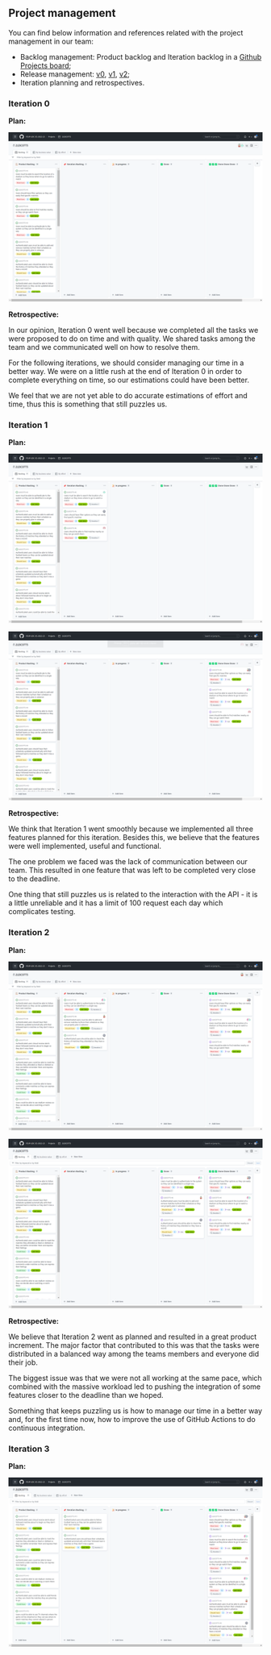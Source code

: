 
## Project management

You can find below information and references related with the project management in our team: 

* Backlog management: Product backlog and Iteration backlog in a [Github Projects board](https://github.com/orgs/FEUP-LEIC-ES-2022-23/projects/37);
* Release management: [v0](https://github.com/FEUP-LEIC-ES-2022-23/2LEIC07T5/releases/tag/v0), [v1](https://github.com/FEUP-LEIC-ES-2022-23/2LEIC07T5/releases/tag/v1), [v2](https://github.com/FEUP-LEIC-ES-2022-23/2LEIC07T5/releases/tag/v2);
* Iteration planning and retrospectives.

### Iteration 0

**Plan:**

![End of Iteration 0](/images/iteration0end.png)

**Retrospective:**

In our opinion, Iteration 0 went well because we completed all the tasks we were proposed to do on time and with quality. We shared tasks among the team and we communicated well on how to resolve them.

For the following iterations, we should consider managing our time in a better way. We were on a little rush at the end of Iteration 0 in order to complete everything on time, so our estimations could have been better.

We feel that we are not yet able to do accurate estimations of effort and time, thus this is something that still puzzles us.

### Iteration 1

**Plan:**

![Start of Iteration 1](/images/iteration1start.png)

![End of Iteration 1](/images/iteration1end.png)

**Retrospective:**

We think that Iteration 1 went smoothly because we implemented all three features planned for this iteration. Besides this, we believe that the features were well implemented, useful and functional.

The one problem we faced was the lack of communication between our team. This resulted in one feature that was left to be completed very close to the deadline.

One thing that still puzzles us is related to the interaction with the API - it is a little unreliable and it has a limit of 100 request each day which complicates testing.

### Iteration 2

**Plan:**

![Start of Iteration 2](/images/iteration2start.png)

![End of Iteration 2](/images/iteration2end.png)

**Retrospective:**

We believe that Iteration 2 went as planned and resulted in a great product increment. The major factor that contributed to this was that the tasks were distributed in a balanced way among the teams members and everyone did their job.

The biggest issue was that we were not all working at the same pace, which combined with the massive workload led to pushing the integration of some features closer to the deadline than we hoped.

Something that keeps puzzling us is how to manage our time in a better way and, for the first time now, how to improve the use of GitHub Actions to do continuous integration.

### Iteration 3

**Plan:**

![Start of Iteration 3](/images/iteration3start.png)
